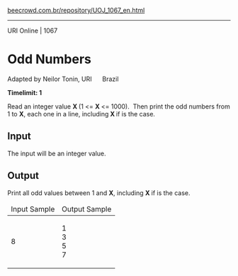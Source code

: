 <p><a href="https://www.beecrowd.com.br/repository/UOJ_1067_en.html">beecrowd.com.br/repository/UOJ_1067_en.html</a></p><hr>
<div>
  <span>URI Online | 1067</span>
  <h1>Odd Numbers</h1>
  <div><p>
     Adapted by Neilor Tonin, URI <img alt="" src="https://resources.beecrowd.com.br/gallery/images/flags/br.gif" style="width: 16px; height: 11px; "> Brazil</p>
  </div>
  <strong>Timelimit: 1</strong>
</div>
<div>
<div>
  <p>
   Read an integer value <strong>X </strong>(1 &lt;= <strong>X </strong>&lt;= 1000).&nbsp; Then print the odd numbers from 1 to <strong>X</strong>, each one in a line, including<strong> X </strong>if is the case.</p>
</div>
<h2>Input</h2>
<div>
  <p>
   The input will be an integer value.</p>
</div>
<h2>Output</h2>
<div>
  <p>
   Print all odd values between 1 and <strong>X</strong>, including <strong>X </strong>if is the case.</p>
</div>
<div></div>
  <table>
    <thead>
      <tr>
        <td>Input Sample</td>
        <td>Output Sample</td>
      </tr>
    </thead>
    <tbody>
      <tr>
        <td>
          <p>
           8</p>
        </td>
        <td>
          <p>
           1<br>
           3<br>
           5<br>
           7</p>
        </td>
      </tr>
    </tbody>
  </table>
</div>
